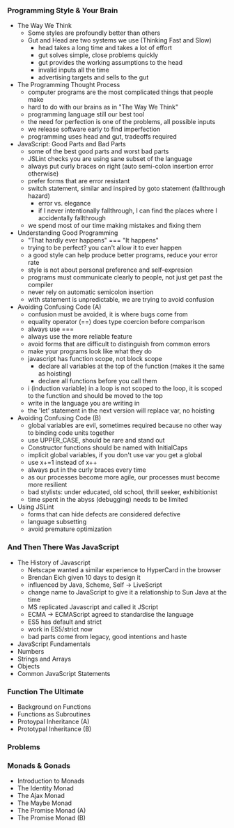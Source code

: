 ### Programming Style & Your Brain

* The Way We Think
  * Some styles are profoundly better than others
  * Gut and Head are two systems we use (Thinking Fast and Slow)
    *  head takes a long time and takes a lot of effort
    *  gut solves simple, close problems quickly
    *  gut provides the working assumptions to the head
    *  invalid inputs all the time
    *  advertising targets and sells to the gut
* The Programming Thought Process
  * computer programs are the most complicated things that people make
  * hard to do with our brains as in "The Way We Think"
  * programming language still our best tool
  * the need for perfection is one of the problems, all possible inputs
  * we release software early to find imperfection
  * programming uses head and gut, tradeoffs required
* JavaScript: Good Parts and Bad Parts
  * some of the best good parts and worst bad parts 
  * JSLint checks you are using sane subset of the language
  * always put curly braces on right (auto semi-colon insertion error otherwise)
  * prefer forms that are error resistant
  * switch statement, similar and inspired by goto statement (fallthrough hazard)
    * error vs. elegance
    * if I never intentionally fallthrough, I can find the places where I accidentally fallthrough
  * we spend most of our time making mistakes and fixing them
* Understanding Good Programming
  * "That hardly ever happens" === "It happens"
  * trying to be perfect? you can't allow it to ever happen
  * a good style can help produce better programs, reduce your error rate
  * style is not about personal preference and self-expresion
  * programs must communicate clearly to people, not just get past the compiler
  * never rely on  automatic semicolon insertion
  * with statement is unpredictable, we are trying to avoid confusion
* Avoiding Confusing Code (A)
  * confusion must be avoided, it is where bugs come from
  * equality operator (==) does type coercion before comparison
  * always use ===
  * always use the more reliable feature
  * avoid forms that are difficult to distinguish from common errors
  * make your programs look like what they do
  * javascript has function scope, not block scope
    * declare all variables at the top of the function (makes it the same as hoisting)
    * declare all functions before you call them
  * i (induction variable) in a loop is not scoped to the loop, it is scoped to the function and should be moved to the top
  * write in the language you are writing in
  * the 'let' statement in the next version will replace var, no hoisting
* Avoiding Confusing Code (B)
  * global variables are evil, sometimes required because no other way to binding code units together
  * use UPPER_CASE, should be rare and stand out
  * Constructor functions should be named with InitialCaps
  * implicit global variables, if you don't use var you get a global
  * use x+=1 instead of x++
  * always put in the curly braces every time
  * as our processes become more agile, our processes must become more resilient
  * bad stylists: under educated, old school, thrill seeker, exhibitionist
  * time spent in the abyss (debugging) needs to be limited 
* Using JSLint
  * forms that can hide defects are considered defective
  * language subsetting
  * avoid premature optimization

### And Then There Was JavaScript

* The History of Javascript
  *  Netscape wanted a similar experience to HyperCard in the browser
  *  Brendan Eich given 10 days to design it
  *  influenced by Java, Scheme, Self -> LiveScript
  *  change name to JavaScript to give it a relationship to Sun Java at the time
  *  MS replicated Javascript and called it JScript
  *  ECMA -> ECMAScript agreed to standardise the language
  *  ES5 has default and strict
  *  work in ES5/strict now
  *  bad parts come from legacy, good intentions and haste
* JavaScript Fundamentals
* Numbers
* Strings and Arrays
* Objects
* Common JavaScript Statements

### Function The Ultimate

* Background on Functions
* Functions as Subroutines
* Protoypal Inheritance (A)
* Prototypal Inheritance (B)

### Problems

### Monads & Gonads

* Introduction to Monads
* The Identity Monad
* The Ajax Monad
* The Maybe Monad
* The Promise Monad (A)
* The Promise Monad (B)
